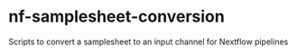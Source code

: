 # nf-samplesheet-conversion
Scripts to convert a samplesheet to an input channel for Nextflow pipelines
